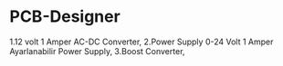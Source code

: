 # PCB-Designer
1.12 volt 1 Amper AC-DC Converter,
2.Power Supply 0-24 Volt  1 Amper Ayarlanabilir Power Supply,
3.Boost Converter,
